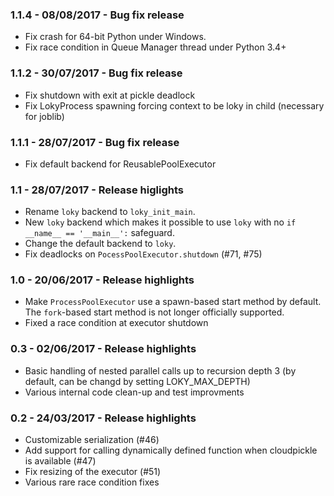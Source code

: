 ### 1.1.4 - 08/08/2017 - Bug fix release

- Fix crash for 64-bit Python under Windows.
- Fix race condition in Queue Manager thread under Python 3.4+

### 1.1.2 - 30/07/2017 - Bug fix release

- Fix shutdown with exit at pickle deadlock
- Fix LokyProcess spawning forcing context to be loky in child (necessary for joblib)

### 1.1.1 - 28/07/2017 - Bug fix release

- Fix default backend for ReusablePoolExecutor

### 1.1 - 28/07/2017 - Release higlights

- Rename `loky` backend to `loky_init_main`.
- New `loky` backend which makes it possible to use `loky` with no `if __name__ == '__main__':` safeguard.
- Change the default backend to `loky`.
- Fix deadlocks on `PocessPoolExecutor.shutdown` (#71, #75)


### 1.0 - 20/06/2017 - Release highlights

- Make `ProcessPoolExecutor` use a spawn-based start method by default. The
  `fork`-based start method is not longer officially supported.
- Fixed a race condition at executor shutdown


### 0.3 - 02/06/2017 - Release highlights

- Basic handling of nested parallel calls up to recursion depth 3 (by default, can be changd by setting LOKY_MAX_DEPTH)
- Various internal code clean-up and test improvments


### 0.2 - 24/03/2017 - Release highlights

- Customizable serialization (#46)
- Add support for calling dynamically defined function when cloudpickle is available (#47)
- Fix resizing of the executor (#51)
- Various rare race condition fixes

